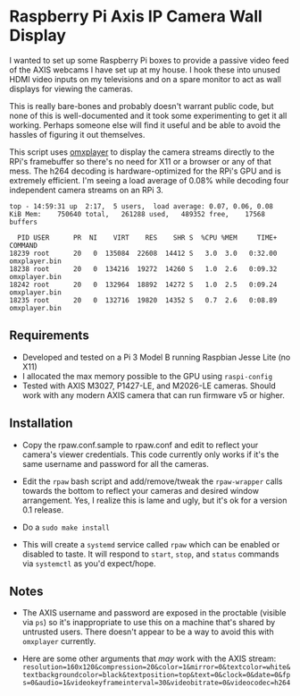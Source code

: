 # Raspberry Pi Axis IP Camera Wall Display

I wanted to set up some Raspberry Pi boxes to provide a passive video feed
of the AXIS webcams I have set up at my house.  I hook these into unused
HDMI video inputs on my televisions and on a spare monitor to act as wall
displays for viewing the cameras.

This is really bare-bones and probably doesn't warrant public code, but 
none of this is well-documented and it took some experimenting to get it
all working.  Perhaps someone else will find it useful and be able to avoid
the hassles of figuring it out themselves.

This script uses [omxplayer] to display the camera streams directly to the 
RPi's framebuffer so there's no need for X11 or a browser or any of that mess.
The h264 decoding is hardware-optimized for the RPi's GPU and is extremely
efficient.  I'm seeing a load average of 0.08% while decoding four independent
camera streams on an RPi 3.

[omxplayer]: (https://github.com/popcornmix/omxplayer)

    top - 14:59:31 up  2:17,  5 users,  load average: 0.07, 0.06, 0.08
    KiB Mem:    750640 total,   261288 used,   489352 free,    17568 buffers

      PID USER      PR  NI    VIRT    RES    SHR S  %CPU %MEM     TIME+ COMMAND
    18239 root      20   0  135084  22608  14412 S   3.0  3.0   0:32.00 omxplayer.bin
    18238 root      20   0  134216  19272  14260 S   1.0  2.6   0:09.32 omxplayer.bin
    18242 root      20   0  132964  18892  14272 S   1.0  2.5   0:09.24 omxplayer.bin
    18235 root      20   0  132716  19820  14352 S   0.7  2.6   0:08.89 omxplayer.bin


## Requirements

- Developed and tested on a Pi 3 Model B running Raspbian Jesse Lite (no X11)
- I allocated the max memory possible to the GPU using `raspi-config`
- Tested with AXIS M3027, P1427-LE, and M2026-LE cameras.  Should work with
  any modern AXIS camera that can run firmware v5 or higher.

## Installation

- Copy the rpaw.conf.sample to rpaw.conf and edit to reflect your camera's
  viewer credentials.  This code currently only works if it's the same 
  username and password for all the cameras.

- Edit the `rpaw` bash script and add/remove/tweak the `rpaw-wrapper` calls
  towards the bottom to reflect your cameras and desired window arrangement.
  Yes, I realize this is lame and ugly, but it's ok for a version 0.1 release.

- Do a `sudo make install`

- This will create a `systemd` service called `rpaw` which can be enabled or
  disabled to taste.  It will respond to `start`, `stop`, and `status` 
  commands via `systemctl` as you'd expect/hope.
  

## Notes

- The AXIS username and password are exposed in the proctable (visible via `ps`)
  so it's inappropriate to use this on a machine that's shared by untrusted 
  users.  There doesn't appear to be a way to avoid this with `omxplayer`
  currently.

- Here are some other arguments that *may* work with the AXIS stream:
  `resolution=160x120&compression=20&color=1&mirror=0&textcolor=white&textbackgroundcolor=black&textposition=top&text=0&clock=0&date=0&fps=0&audio=1&videokeyframeinterval=30&videobitrate=0&videocodec=h264`

